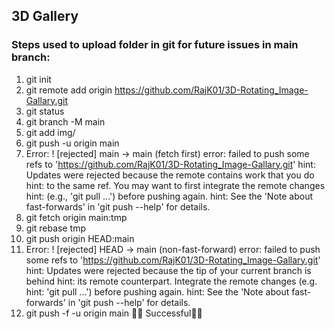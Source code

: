 ## 3D Gallery 


### Steps used to upload folder in git for future issues in  main branch:
1. git init
2. git remote add origin https://github.com/RajK01/3D-Rotating_Image-Gallary.git
3. git status
4. git branch -M main
5. git add img/
6. git push -u origin main
7. Error: ! [rejected]        main -> main (fetch first)
         error: failed to push some refs to 'https://github.com/RajK01/3D-Rotating_Image-Gallary.git'
          hint: Updates were rejected because the remote contains work that you do
          hint: to the same ref. You may want to first integrate the remote changes
          hint: (e.g., 'git pull ...') before pushing again.
          hint: See the 'Note about fast-forwards' in 'git push --help' for details.
8. git fetch origin main:tmp
9. git rebase tmp
10. git push origin HEAD:main
11. Error: ! [rejected]        HEAD -> main (non-fast-forward)
          error: failed to push some refs to 'https://github.com/RajK01/3D-Rotating_Image-Gallary.git'
          hint: Updates were rejected because the tip of your current branch is behind
          hint: its remote counterpart. Integrate the remote changes (e.g.
          hint: 'git pull ...') before pushing again.
          hint: See the 'Note about fast-forwards' in 'git push --help' for details.
12. git push -f -u origin main
  🎇✨ Successful🎇✨
    
